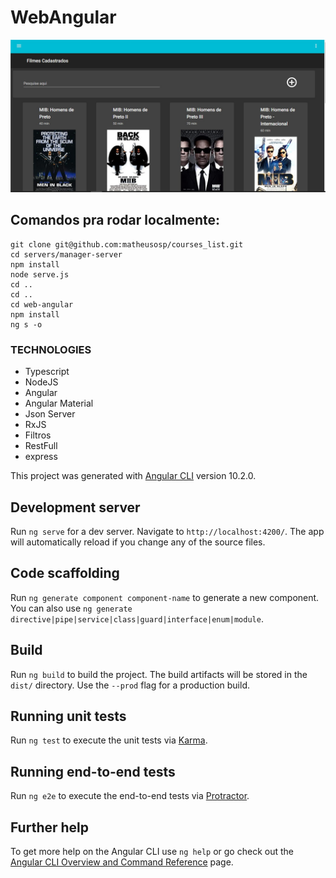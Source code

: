 # WebAngular

![Foo](https://raw.githubusercontent.com/matheusosp/angular-Cinema/main/Cinema%20management%20.jpg)


## Comandos pra rodar localmente:

```
git clone git@github.com:matheusosp/courses_list.git
cd servers/manager-server
npm install
node serve.js
cd ..
cd ..
cd web-angular
npm install
ng s -o
```

### TECHNOLOGIES
- Typescript
- NodeJS
- Angular 
- Angular Material
- Json Server
- RxJS 
- Filtros 
- RestFull
- express

This project was generated with [Angular CLI](https://github.com/angular/angular-cli) version 10.2.0.

## Development server

Run `ng serve` for a dev server. Navigate to `http://localhost:4200/`. The app will automatically reload if you change any of the source files.

## Code scaffolding

Run `ng generate component component-name` to generate a new component. You can also use `ng generate directive|pipe|service|class|guard|interface|enum|module`.

## Build

Run `ng build` to build the project. The build artifacts will be stored in the `dist/` directory. Use the `--prod` flag for a production build.

## Running unit tests

Run `ng test` to execute the unit tests via [Karma](https://karma-runner.github.io).

## Running end-to-end tests

Run `ng e2e` to execute the end-to-end tests via [Protractor](http://www.protractortest.org/).

## Further help

To get more help on the Angular CLI use `ng help` or go check out the [Angular CLI Overview and Command Reference](https://angular.io/cli) page.
